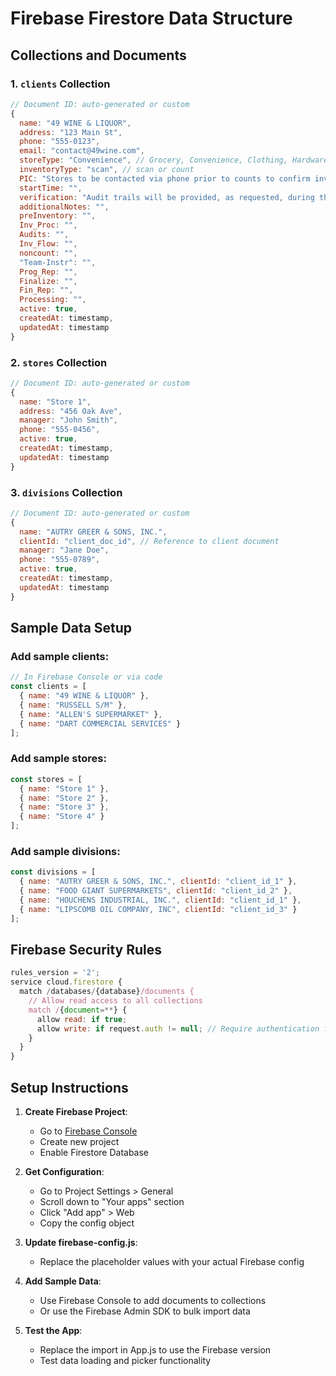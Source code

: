 # Firebase Firestore Data Structure

## Collections and Documents

### 1. `clients` Collection
```javascript
// Document ID: auto-generated or custom
{
  name: "49 WINE & LIQUOR",
  address: "123 Main St",
  phone: "555-0123",
  email: "contact@49wine.com",
  storeType: "Convenience", // Grocery, Convenience, Clothing, Hardware, Other
  inventoryType: "scan", // scan or count
  PIC: "Stores to be contacted via phone prior to counts to confirm inventory.",
  startTime: "",
  verification: "Audit trails will be provided, as requested, during the count, within reason (do not provide audit trails on the entire store.)",
  additionalNotes: "",
  preInventory: "",
  Inv_Proc: "",
  Audits: "",
  Inv_Flow: "",
  noncount: "",
  "Team-Instr": "",
  Prog_Rep: "",
  Finalize: "",
  Fin_Rep: "",
  Processing: "",
  active: true,
  createdAt: timestamp,
  updatedAt: timestamp
}
```

### 2. `stores` Collection
```javascript
// Document ID: auto-generated or custom
{
  name: "Store 1",
  address: "456 Oak Ave",
  manager: "John Smith",
  phone: "555-0456",
  active: true,
  createdAt: timestamp,
  updatedAt: timestamp
}
```

### 3. `divisions` Collection
```javascript
// Document ID: auto-generated or custom
{
  name: "AUTRY GREER & SONS, INC.",
  clientId: "client_doc_id", // Reference to client document
  manager: "Jane Doe",
  phone: "555-0789",
  active: true,
  createdAt: timestamp,
  updatedAt: timestamp
}
```

## Sample Data Setup

### Add sample clients:
```javascript
// In Firebase Console or via code
const clients = [
  { name: "49 WINE & LIQUOR" },
  { name: "RUSSELL S/M" },
  { name: "ALLEN'S SUPERMARKET" },
  { name: "DART COMMERCIAL SERVICES" }
];
```

### Add sample stores:
```javascript
const stores = [
  { name: "Store 1" },
  { name: "Store 2" },
  { name: "Store 3" },
  { name: "Store 4" }
];
```

### Add sample divisions:
```javascript
const divisions = [
  { name: "AUTRY GREER & SONS, INC.", clientId: "client_id_1" },
  { name: "FOOD GIANT SUPERMARKETS", clientId: "client_id_2" },
  { name: "HOUCHENS INDUSTRIAL, INC.", clientId: "client_id_1" },
  { name: "LIPSCOMB OIL COMPANY, INC", clientId: "client_id_3" }
];
```

## Firebase Security Rules

```javascript
rules_version = '2';
service cloud.firestore {
  match /databases/{database}/documents {
    // Allow read access to all collections
    match /{document=**} {
      allow read: if true;
      allow write: if request.auth != null; // Require authentication for writes
    }
  }
}
```

## Setup Instructions

1. **Create Firebase Project**:
   - Go to [Firebase Console](https://console.firebase.google.com/)
   - Create new project
   - Enable Firestore Database

2. **Get Configuration**:
   - Go to Project Settings > General
   - Scroll down to "Your apps" section
   - Click "Add app" > Web
   - Copy the config object

3. **Update firebase-config.js**:
   - Replace the placeholder values with your actual Firebase config

4. **Add Sample Data**:
   - Use Firebase Console to add documents to collections
   - Or use the Firebase Admin SDK to bulk import data

5. **Test the App**:
   - Replace the import in App.js to use the Firebase version
   - Test data loading and picker functionality

